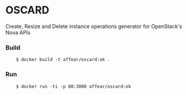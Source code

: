 # OSCARD
Create, Resize and Delete instance operations generator for OpenStack's Nova APIs

### Build

```
	$ docker build -t affear/oscard:ok .
```

### Run

```
	$ docker run -ti -p 80:3000 affear/oscard:ok
```